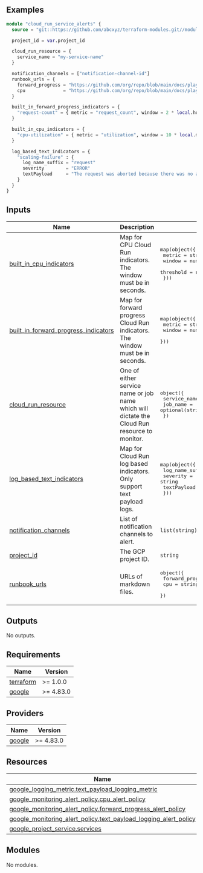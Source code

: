 <!-- BEGIN_TF_DOCS -->
## Examples

```terraform
module "cloud_run_service_alerts" {
  source = "git::https://github.com/abcxyz/terraform-modules.git//modules/alerts/cloud_run?ref=SHA_OR_TAG"

  project_id = var.project_id

  cloud_run_resource = {
    service_name = "my-service-name"
  }

  notification_channels = ["notification-channel-id"]
  runbook_urls = {
    forward_progress = "https://github.com/org/repo/blob/main/docs/playbooks/alerts/ForwardProgressFailed.md"
    cpu              = "https://github.com/org/repo/blob/main/docs/playbooks/alerts/IncreasedCPUUsage.md"
  }

  built_in_forward_progress_indicators = {
    "request-count" = { metric = "request_count", window = 2 * local.hour + 10 * local.minute },
  }

  built_in_cpu_indicators = {
    "cpu-utilization" = { metric = "utilization", window = 10 * local.minute, threshold : 0.8 },
  }

  log_based_text_indicators = {
    "scaling-failure" : {
      log_name_suffix = "request"
      severity        = "ERROR"
      textPayload     = "The request was aborted because there was no available instance."
    }
  }
}
```

## Inputs

| Name | Description | Type | Default | Required |
|------|-------------|------|---------|:--------:|
| <a name="input_built_in_cpu_indicators"></a> [built\_in\_cpu\_indicators](#input\_built\_in\_cpu\_indicators) | Map for CPU Cloud Run indicators. The window must be in seconds. | <pre>map(object({<br>    metric    = string<br>    window    = number<br>    threshold = number<br>  }))</pre> | n/a | yes |
| <a name="input_built_in_forward_progress_indicators"></a> [built\_in\_forward\_progress\_indicators](#input\_built\_in\_forward\_progress\_indicators) | Map for forward progress Cloud Run indicators. The window must be in seconds. | <pre>map(object({<br>    metric = string<br>    window = number<br>  }))</pre> | n/a | yes |
| <a name="input_cloud_run_resource"></a> [cloud\_run\_resource](#input\_cloud\_run\_resource) | One of either service name or job name which will dictate the Cloud Run resource to monitor. | <pre>object({<br>    service_name = optional(string)<br>    job_name     = optional(string)<br>  })</pre> | n/a | yes |
| <a name="input_log_based_text_indicators"></a> [log\_based\_text\_indicators](#input\_log\_based\_text\_indicators) | Map for Cloud Run log based indicators. Only support text payload logs. | <pre>map(object({<br>    log_name_suffix = string<br>    severity        = string<br>    textPayload     = string<br>  }))</pre> | n/a | yes |
| <a name="input_notification_channels"></a> [notification\_channels](#input\_notification\_channels) | List of notification channels to alert. | `list(string)` | `[]` | no |
| <a name="input_project_id"></a> [project\_id](#input\_project\_id) | The GCP project ID. | `string` | n/a | yes |
| <a name="input_runbook_urls"></a> [runbook\_urls](#input\_runbook\_urls) | URLs of markdown files. | <pre>object({<br>    forward_progress = string<br>    cpu              = string<br>  })</pre> | <pre>{<br>  "cpu": "",<br>  "forward_progress": ""<br>}</pre> | no |

## Outputs

No outputs.

## Requirements

| Name | Version |
|------|---------|
| <a name="requirement_terraform"></a> [terraform](#requirement\_terraform) | >= 1.0.0 |
| <a name="requirement_google"></a> [google](#requirement\_google) | >= 4.83.0 |

## Providers

| Name | Version |
|------|---------|
| <a name="provider_google"></a> [google](#provider\_google) | >= 4.83.0 |

## Resources

| Name | Type |
|------|------|
| [google_logging_metric.text_payload_logging_metric](https://registry.terraform.io/providers/hashicorp/google/latest/docs/resources/logging_metric) | resource |
| [google_monitoring_alert_policy.cpu_alert_policy](https://registry.terraform.io/providers/hashicorp/google/latest/docs/resources/monitoring_alert_policy) | resource |
| [google_monitoring_alert_policy.forward_progress_alert_policy](https://registry.terraform.io/providers/hashicorp/google/latest/docs/resources/monitoring_alert_policy) | resource |
| [google_monitoring_alert_policy.text_payload_logging_alert_policy](https://registry.terraform.io/providers/hashicorp/google/latest/docs/resources/monitoring_alert_policy) | resource |
| [google_project_service.services](https://registry.terraform.io/providers/hashicorp/google/latest/docs/resources/project_service) | resource |

## Modules

No modules.
<!-- END_TF_DOCS -->

